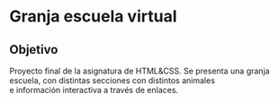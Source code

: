 # Granja escuela virtual

## Objetivo
Proyecto final de la asignatura de HTML&CSS. Se presenta una granja escuela, con distintas secciones con distintos animales  
 e información interactiva a través de enlaces.
